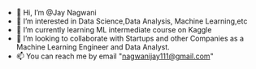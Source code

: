 - 👋 Hi, I’m @Jay Nagwani
- 👀 I’m interested in Data Science,Data Analysis, Machine Learning,etc 
- 🌱 I’m currently learning ML intermediate course on Kaggle
- 💞️ I’m looking to collaborate with Startups and other Companies as a Machine Learning Engineer and Data Analyst. 
- 📫 You can reach me by email "nagwanijay111@gmail.com"

<!---
JayNagwani2001/JayNagwani2001 is a ✨ special ✨ repository because its `README.md` (this file) appears on your GitHub profile.
You can click the Preview link to take a look at your changes.
--->
